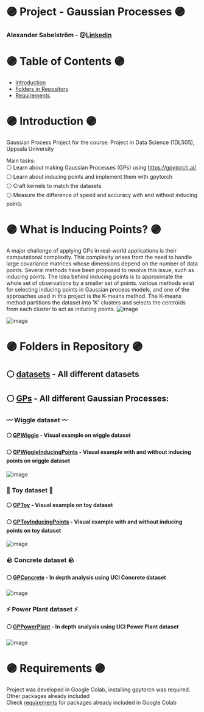 # 🟣 Project - Gaussian Processes 🟣

### Alexander Sabelström - @[Linkedin](https://www.linkedin.com/in/alexander-sabelstr%C3%B6m-484256293/)

# 🟣 Table of Contents 🟣
* [Introduction](#introduction)  
* [Folders in Repository ](#folders)  
* [Requirements](#introduction)  

# 🟣 Introduction <a name="introduction"/> 🟣
Gaussian Process Project for the course: Project in Data Science (1DL505), Uppsala University
  
Main tasks:   
⚪ Learn about making Gaussian Processes (GPs) using https://gpytorch.ai/  
⚪ Learn about inducing points and implement them with gpytorch  
⚪ Craft kernels to match the datasets  
⚪ Measure the difference of speed and accuracy with and without inducing points  

# 🟣 What is Inducing Points? 🟣
A major challenge of applying GPs in real-world applications is their computational complexity.
This complexity arises from the need to handle large covariance matrices whose dimensions depend on the number of data points.
Several methods have been proposed to resolve this issue, such as inducing points.
The idea behind inducing points is to approximate the whole set of observations by a smaller set of points.
various methods exist for selecting inducing points in Gaussian process models, and one of the approaches used in this project is the K-means method.
The K-means method partitions the dataset into 'K' clusters and selects the centroids from each cluster to act as inducing points.
![image](https://github.com/Sabelz/Gaussian_Processes_Inducing_Points/assets/61190192/1a0bcd8b-46c0-471d-bfdc-c009adf68889)

![image](https://github.com/Sabelz/Project18/assets/61190192/d4269e04-756c-4a6d-836b-ae9f549ade1c)
# 🟣 Folders in Repository  <a name="folders"/> 🟣
## ⚪ [datasets](./datasets) - All different datasets
## ⚪ [GPs](./GPs) - All different Gaussian Processes:
### 〰️ Wiggle dataset 〰️
#### ⚪ [GPWiggle](./GPs/GPWiggle.ipynb) - Visual example on wiggle dataset
#### ⚪ [GPWiggleInducingPoints](./GPs/GPWiggleInducingPoints.ipynb) - Visual example with and without inducing points on wiggle dataset

![image](https://github.com/Sabelz/Gaussian_Processes_Inducing_Points/assets/61190192/9516b66d-2d54-414a-9d38-79bb19f8f072)


### 🧸 Toy dataset 🧸
#### ⚪ [GPToy](./GPs/GPToy.ipynb) - Visual example on toy dataset
#### ⚪ [GPToyInducingPoints](./GPs/GPToyInducingPoints.ipynb) - Visual example with and without inducing points on toy dataset

![image](https://github.com/Sabelz/Gaussian_Processes_Inducing_Points/assets/61190192/b4b48d36-a0e2-416b-aa56-afcc515a4942)

### 🪨 Concrete dataset 🪨
#### ⚪ [GPConcrete](./GPs/GPConcrete.ipynb) - In depth analysis using UCI Concrete dataset
![image](https://github.com/Sabelz/Gaussian_Processes_Inducing_Points/assets/61190192/e22bcb06-6652-4e47-afba-a9ba32b379d2)

### ⚡️ Power Plant dataset ⚡️
#### ⚪ [GPPowerPlant](./GPs/GPPowerPlant.ipynb) - In depth analysis using UCI Power Plant dataset
![image](https://github.com/Sabelz/Gaussian_Processes_Inducing_Points/assets/61190192/ac5f24c8-a8c0-4d4e-8560-4c6d19563c22)

# 🟣 Requirements <a name="requirements"/> 🟣
Project was developed in Google Colab, installing gpytorch was required. Other packages already included<br /> 
Check [requirements](requirements.txt) for packages already included in Google Colab


